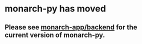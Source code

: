 # monarch-py has moved

## Please see [monarch-app/backend](https://github.com/monarch-initiative/monarch-app/tree/main/backend) for the current version of monarch-py.

